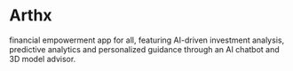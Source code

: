 # Arthx
financial empowerment app for all, featuring AI-driven investment analysis, predictive analytics and personalized guidance through an AI chatbot and 3D model advisor.
